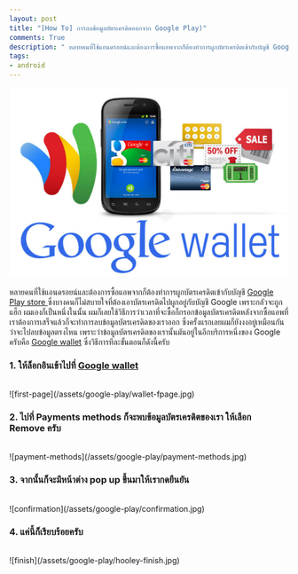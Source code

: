 ```yaml
---
layout: post
title: "[How To] การลบข้อมูลบัตรเครดิตออกจาก Google Play)"
comments: True
description: " หลายคนที่ใช้แอนดรอยน์และต้องการซื้อแอพจากก็ต้องทำการผูกบัตรเครดิตเข้ากับบัญชี Google Play store ซึ่งบางคนก็ไม่สบายใจที่ต้องเอาบัตรเครดิตไปผูกอยู่กับบัญชี Google เพราะกลัวจะถูกแฮ็ก"
tags:
- android
---
```


<a href="{{ page.url }}"><img src="/assets/google-play/google-wallet.jpg" /></a>
<!--more-->

หลายคนที่ใช้แอนดรอยน์และต้องการซื้อแอพจากก็ต้องทำการผูกบัตรเครดิตเข้ากับบัญชี [Google Play store ](https://play.google.com/store/) ซึ่งบางคนก็ไม่สบายใจที่ต้องเอาบัตรเครดิตไปผูกอยู่กับบัญชี Google เพราะกลัวจะถูกแฮ็ก
ผมเองก็เป็นหนึ่งในนั้น ผมก็เลยใช้วิธีการว่าเวลาที่จะซื้อก็กรอกข้อมูลบัตรเครดิตหลังจากซื้อแอพที่เราต้องการเสร็จแล้วก็จะทำการลบข้อมูลบัตรเครดิตของเราออก
ซึ่งครั้งแรกเลยผมก็ยังงงอยู่เหมือนกันว่าจะไปลบข้อมูลตรงไหน เพราะว่าข้อมูลบัตรเครดิตของเรานั้นมันอยู่ในอีกบริการหนึ่งของ Google ครับคือ [Google wallet](https://wallet.google.com/) ซึ่งวิธีการทีละขั้นตอนก็ดังนี้ครับ

### 1. ให้ล็อกอินเข้าไปที่ [Google wallet](https://wallet.google.com/)
<br/>
![first-page](/assets/google-play/wallet-fpage.jpg)
<br/>

### 2. ไปที่ Payments methods ก็จะพบข้อมูลบัตรเครดิตของเรา ให้เลือก Remove ครับ
<br/>
![payment-methods](/assets/google-play/payment-methods.jpg)
<br/>

### 3. จากนั้นก็จะมีหน้าต่าง pop up ขึ้นมาให้เรากดยืนยัน
<br/>
![confirmation](/assets/google-play/confirmation.jpg)
<br/>

### 4. แค่นี้ก็เรียบร้อยครับ
<br/>
![finish](/assets/google-play/hooley-finish.jpg)
